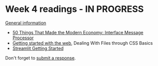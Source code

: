 # Week 4 readings - IN PROGRESS

[General information](../README.md#readings)

- [50 Things That Made the Modern Economy: Interface Message Processor](https://www.bbc.co.uk/programmes/w3csz2wx)
- [Getting started with the web](https://developer.mozilla.org/en-US/docs/Learn/Getting_started_with_the_web/Dealing_with_files), Dealing With Files through CSS Basics
- [Streamlit Getting Started](https://docs.streamlit.io/get-started)

Don't forget to [submit a response](../README.md#responses).
